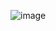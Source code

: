 ![image](https://user-images.githubusercontent.com/64565005/195714738-b6975034-d21f-4fe5-a073-aeaf358f957a.png)
